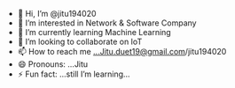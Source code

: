 - 👋 Hi, I’m @jitu194020
- 👀 I’m interested in Network & Software Company
- 🌱 I’m currently learning Machine Learning
- 💞️ I’m looking to collaborate on IoT
- 📫 How to reach me ...Jitu.duet19@gmail.com/jitu194020
- 😄 Pronouns: ...Jitu
- ⚡ Fun fact: ...still I’m learning...

<!---
jitu194020/jitu194020 is a ✨ special ✨ repository because its `README.md` (this file) appears on your GitHub profile.
You can click the Preview link to take a look at your changes.
--->
